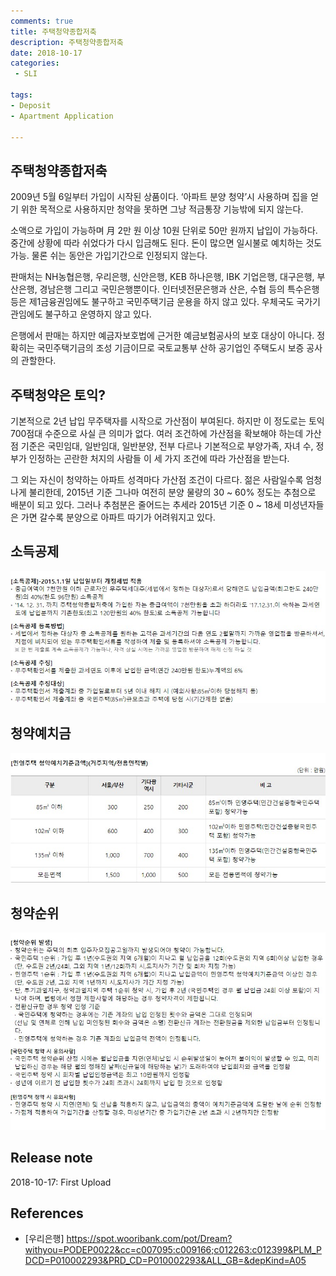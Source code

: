 ```yaml
---
comments: true
title: 주택청약종합저축
description: 주택청약종합저축
date: 2018-10-17
categories:
 - SLI

tags:
- Deposit
- Apartment Application

---
```


## 주택청약종합저축

2009년 5월 6일부터 가입이 시작된 상품이다. ‘아파트 분양 청약’시 사용하며 집을 얻기 위한 목적으로 사용하지만 청약을 못하면 그냥 적금통장 기능밖에 되지 않는다.

소액으로 가입이 가능하며 月 2만 원 이상 10원 단위로 50만 원까지 납입이 가능하다. 중간에 상황에 따라 쉬었다가 다시 입금해도 된다. 돈이 많으면 일시불로 예치하는 것도 가능. 물론 쉬는 동안은 가입기간으로 인정되지 않는다.

판매처는 NH농협은행, 우리은행, 신안은행, KEB 하나은행, IBK 기업은행, 대구은행, 부산은행, 경남은행 그리고 국민은행뿐이다. 인터넷전문은행과 산은, 수협 등의 특수은행 등은 제1금융권임에도 불구하고 국민주택기금 운용을 하지 않고 있다. 우체국도 국가기관임에도 불구하고 운영하지 않고 있다.

은행에서 판매는 하지만 예금자보호법에 근거한 예금보험공사의 보호 대상이 아니다. 정확히는 국민주택기금의 조성 기금이므로 국토교통부 산하 공기업인 주택도시 보증 공사의 관할한다.

## 주택청약은 토익?

기본적으로 2년 납입 무주택자를 시작으로 가산점이 부여된다. 하지만 이 정도로는 토익 700점대 수준으로 사실 큰 의미가 없다. 여러 조건하에 가산점을 확보해야 하는데 가산점 기준은 국민임대, 일반임대, 일반분양, 전부 다르나 기본적으로 부양가족, 자녀 수, 정부가 인정하는 곤란한 처지의 사람들 이 세 가지 조건에 따라 가산점을 받는다.

그 외는 자신이 청약하는 아파트 성격마다 가산점 조건이 다르다. 젊은 사람일수록 엄청나게 불리한데, 2015년 기준 그나마 여전히 분양 물량의 30 ~ 60% 정도는 추첨으로 배분이 되고 있다. 그러나 추첨분은 줄어드는 추세라 2015년 기준 0 ~ 18세 미성년자들은 가면 갈수록 분양으로 아파트 따기가 어려워지고 있다.

## 소득공제

![](https://github.com/mikail0205/mikail0205.github.io/blob/master/assets/images/2018/%EC%A3%BC%ED%83%9D%EC%B2%AD%EC%95%BD/%EC%86%8C%EB%93%9D%EA%B3%B5%EC%A0%9C.jpg?raw=true)

## 청약예치금

![](https://github.com/mikail0205/mikail0205.github.io/blob/master/assets/images/2018/%EC%A3%BC%ED%83%9D%EC%B2%AD%EC%95%BD/%EC%B2%AD%EC%95%BD%EC%98%88%EC%B9%98%EA%B8%88%EA%B8%B0%EC%A4%80.jpg?raw=true)

## 청약순위
![](https://github.com/mikail0205/mikail0205.github.io/blob/master/assets/images/2018/%EC%A3%BC%ED%83%9D%EC%B2%AD%EC%95%BD/%EC%B2%AD%EC%95%BD%EC%88%9C%EC%9C%84.jpg?raw=true)

## Release note
2018-10-17: First Upload

## References
- [우리은행] <https://spot.wooribank.com/pot/Dream?withyou=PODEP0022&cc=c007095:c009166;c012263:c012399&PLM_PDCD=P010002293&PRD_CD=P010002293&ALL_GB=&depKind=A05>